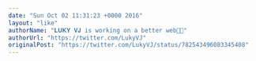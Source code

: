 ```yaml
---
date: "Sun Oct 02 11:31:23 +0000 2016"
layout: "like"
authorName: "𝐋𝐔𝐊𝐘 𝐕𝐉 is working on a better web👨‍💻"
authorUrl: "https://twitter.com/LukyVJ"
originalPost: "https://twitter.com/LukyVJ/status/782543496083345408"
---
```

